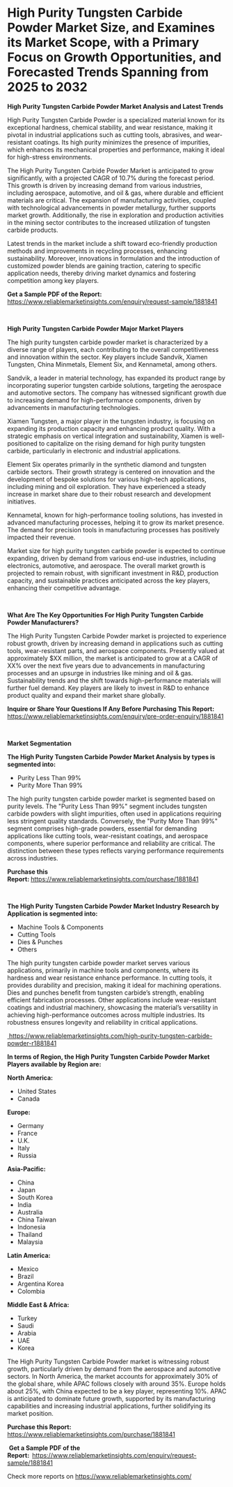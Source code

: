 <p><h1>High Purity Tungsten Carbide Powder Market Size, and Examines its Market Scope, with a Primary Focus on Growth Opportunities, and Forecasted Trends Spanning from 2025 to 2032</h1></p><p><strong>High Purity Tungsten Carbide Powder Market Analysis and Latest Trends</strong></p>
<p><p>High Purity Tungsten Carbide Powder is a specialized material known for its exceptional hardness, chemical stability, and wear resistance, making it pivotal in industrial applications such as cutting tools, abrasives, and wear-resistant coatings. Its high purity minimizes the presence of impurities, which enhances its mechanical properties and performance, making it ideal for high-stress environments.</p><p>The High Purity Tungsten Carbide Powder Market is anticipated to grow significantly, with a projected CAGR of 10.7% during the forecast period. This growth is driven by increasing demand from various industries, including aerospace, automotive, and oil & gas, where durable and efficient materials are critical. The expansion of manufacturing activities, coupled with technological advancements in powder metallurgy, further supports market growth. Additionally, the rise in exploration and production activities in the mining sector contributes to the increased utilization of tungsten carbide products.</p><p>Latest trends in the market include a shift toward eco-friendly production methods and improvements in recycling processes, enhancing sustainability. Moreover, innovations in formulation and the introduction of customized powder blends are gaining traction, catering to specific application needs, thereby driving market dynamics and fostering competition among key players.</p></p>
<p><strong>Get a Sample PDF of the Report:&nbsp;</strong> <a href="https://www.reliablemarketinsights.com/enquiry/request-sample/1881841?utm_campaign=2261&utm_medium=2&utm_source=Github&utm_content=ia&utm_term=04022025&utm_id=high-purity-tungsten-carbide-powder">https://www.reliablemarketinsights.com/enquiry/request-sample/1881841</a></p>
<p>&nbsp;</p>
<p><strong>High Purity Tungsten Carbide Powder Major Market Players</strong></p>
<p><p>The high purity tungsten carbide powder market is characterized by a diverse range of players, each contributing to the overall competitiveness and innovation within the sector. Key players include Sandvik, Xiamen Tungsten, China Minmetals, Element Six, and Kennametal, among others.</p><p>Sandvik, a leader in material technology, has expanded its product range by incorporating superior tungsten carbide solutions, targeting the aerospace and automotive sectors. The company has witnessed significant growth due to increasing demand for high-performance components, driven by advancements in manufacturing technologies. </p><p>Xiamen Tungsten, a major player in the tungsten industry, is focusing on expanding its production capacity and enhancing product quality. With a strategic emphasis on vertical integration and sustainability, Xiamen is well-positioned to capitalize on the rising demand for high purity tungsten carbide, particularly in electronic and industrial applications.</p><p>Element Six operates primarily in the synthetic diamond and tungsten carbide sectors. Their growth strategy is centered on innovation and the development of bespoke solutions for various high-tech applications, including mining and oil exploration. They have experienced a steady increase in market share due to their robust research and development initiatives.</p><p>Kennametal, known for high-performance tooling solutions, has invested in advanced manufacturing processes, helping it to grow its market presence. The demand for precision tools in manufacturing processes has positively impacted their revenue.</p><p>Market size for high purity tungsten carbide powder is expected to continue expanding, driven by demand from various end-use industries, including electronics, automotive, and aerospace. The overall market growth is projected to remain robust, with significant investment in R&D, production capacity, and sustainable practices anticipated across the key players, enhancing their competitive advantage.</p></p>
<p>&nbsp;</p>
<p><strong>What Are The Key Opportunities For High Purity Tungsten Carbide Powder Manufacturers?</strong></p>
<p><p>The High Purity Tungsten Carbide Powder market is projected to experience robust growth, driven by increasing demand in applications such as cutting tools, wear-resistant parts, and aerospace components. Presently valued at approximately $XX million, the market is anticipated to grow at a CAGR of XX% over the next five years due to advancements in manufacturing processes and an upsurge in industries like mining and oil & gas. Sustainability trends and the shift towards high-performance materials will further fuel demand. Key players are likely to invest in R&D to enhance product quality and expand their market share globally.</p></p>
<p><strong>Inquire or Share Your Questions If Any Before Purchasing This Report:</strong> <a href="https://www.reliablemarketinsights.com/enquiry/pre-order-enquiry/1881841?utm_campaign=2261&utm_medium=2&utm_source=Github&utm_content=ia&utm_term=04022025&utm_id=high-purity-tungsten-carbide-powder">https://www.reliablemarketinsights.com/enquiry/pre-order-enquiry/1881841</a></p>
<p>&nbsp;</p>
<p><strong>Market Segmentation</strong></p>
<p><strong>The High Purity Tungsten Carbide Powder Market Analysis by types is segmented into:</strong></p>
<p><ul><li>Purity Less Than 99%</li><li>Purity More Than 99%</li></ul></p>
<p><p>The high purity tungsten carbide powder market is segmented based on purity levels. The "Purity Less Than 99%" segment includes tungsten carbide powders with slight impurities, often used in applications requiring less stringent quality standards. Conversely, the "Purity More Than 99%" segment comprises high-grade powders, essential for demanding applications like cutting tools, wear-resistant coatings, and aerospace components, where superior performance and reliability are critical. The distinction between these types reflects varying performance requirements across industries.</p></p>
<p><strong>Purchase this Report:&nbsp;</strong><a href="https://www.reliablemarketinsights.com/purchase/1881841?utm_campaign=2261&utm_medium=2&utm_source=Github&utm_content=ia&utm_term=04022025&utm_id=high-purity-tungsten-carbide-powder">https://www.reliablemarketinsights.com/purchase/1881841</a></p>
<p>&nbsp;</p>
<p><strong>The High Purity Tungsten Carbide Powder Market Industry Research by Application is segmented into:</strong></p>
<p><ul><li>Machine Tools & Components</li><li>Cutting Tools</li><li>Dies & Punches</li><li>Others</li></ul></p>
<p><p>The high purity tungsten carbide powder market serves various applications, primarily in machine tools and components, where its hardness and wear resistance enhance performance. In cutting tools, it provides durability and precision, making it ideal for machining operations. Dies and punches benefit from tungsten carbide’s strength, enabling efficient fabrication processes. Other applications include wear-resistant coatings and industrial machinery, showcasing the material’s versatility in achieving high-performance outcomes across multiple industries. Its robustness ensures longevity and reliability in critical applications.</p></p>
<p><a href="https://www.reliablemarketinsights.com/high-purity-tungsten-carbide-powder-r1881841?utm_campaign=2261&utm_medium=2&utm_source=Github&utm_content=ia&utm_term=04022025&utm_id=high-purity-tungsten-carbide-powder">&nbsp;https://www.reliablemarketinsights.com/high-purity-tungsten-carbide-powder-r1881841</a></p>
<p><strong>In terms of Region, the High Purity Tungsten Carbide Powder Market Players available by Region are:</strong></p>
<p>
    <p> <strong> North America: </strong>
        <ul>
            <li>United States</li>
            <li>Canada</li>
        </ul>
        </p> 
    <p> <strong> Europe: </strong>
        <ul>
            <li>Germany</li>
            <li>France</li>
            <li>U.K.</li>
            <li>Italy</li>
            <li>Russia</li>
        </ul>
        </p> 
    <p> <strong> Asia-Pacific: </strong>
        <ul>
            <li>China</li>
            <li>Japan</li>
            <li>South Korea</li>
            <li>India</li>
            <li>Australia</li>
            <li>China Taiwan</li>
            <li>Indonesia</li>
            <li>Thailand</li>
            <li>Malaysia</li>
        </ul>
        </p> 
    <p> <strong> Latin America: </strong>
        <ul>
            <li>Mexico</li>
            <li>Brazil</li>
            <li>Argentina Korea</li>
            <li>Colombia</li>
        </ul>
        </p> 
    <p> <strong> Middle East & Africa: </strong>
        <ul>
            <li>Turkey</li>
            <li>Saudi</li>
            <li>Arabia</li>
            <li>UAE</li>
            <li>Korea</li>
        </ul>
    </p>
    </p>
<p><p>The High Purity Tungsten Carbide Powder market is witnessing robust growth, particularly driven by demand from the aerospace and automotive sectors. In North America, the market accounts for approximately 30% of the global share, while APAC follows closely with around 35%. Europe holds about 25%, with China expected to be a key player, representing 10%. APAC is anticipated to dominate future growth, supported by its manufacturing capabilities and increasing industrial applications, further solidifying its market position.</p></p>
<p><strong>Purchase this Report: </strong><a href="https://www.reliablemarketinsights.com/purchase/1881841?utm_campaign=2261&utm_medium=2&utm_source=Github&utm_content=ia&utm_term=04022025&utm_id=high-purity-tungsten-carbide-powder">https://www.reliablemarketinsights.com/purchase/1881841</a></p>
<p>&nbsp;<strong>Get a Sample PDF of the Report:&nbsp;&nbsp;</strong><a href="https://www.reliablemarketinsights.com/enquiry/request-sample/1881841?utm_campaign=2261&utm_medium=2&utm_source=Github&utm_content=ia&utm_term=04022025&utm_id=high-purity-tungsten-carbide-powder">https://www.reliablemarketinsights.com/enquiry/request-sample/1881841</a></p>
<p><strong></strong></p>
<p>Check more reports on <a href="https://www.reliablemarketinsights.com/?utm_campaign=2261&utm_medium=2&utm_source=Github&utm_content=ia&utm_term=04022025&utm_id=high-purity-tungsten-carbide-powder">https://www.reliablemarketinsights.com/</a></p>